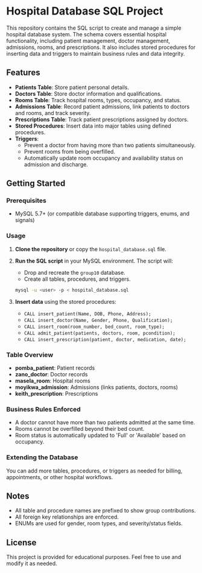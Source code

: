 # Hospital Database SQL Project

This repository contains the SQL script to create and manage a simple hospital database system. The schema covers essential hospital functionality, including patient management, doctor management, admissions, rooms, and prescriptions. It also includes stored procedures for inserting data and triggers to maintain business rules and data integrity.

## Features

- **Patients Table**: Store patient personal details.
- **Doctors Table**: Store doctor information and qualifications.
- **Rooms Table**: Track hospital rooms, types, occupancy, and status.
- **Admissions Table**: Record patient admissions, link patients to doctors and rooms, and track severity.
- **Prescriptions Table**: Track patient prescriptions assigned by doctors.
- **Stored Procedures**: Insert data into major tables using defined procedures.
- **Triggers**: 
  - Prevent a doctor from having more than two patients simultaneously.
  - Prevent rooms from being overfilled.
  - Automatically update room occupancy and availability status on admission and discharge.

## Getting Started

### Prerequisites

- MySQL 5.7+ (or compatible database supporting triggers, enums, and signals)

### Usage

1. **Clone the repository** or copy the `hospital_database.sql` file.
2. **Run the SQL script** in your MySQL environment. The script will:
    - Drop and recreate the `group10` database.
    - Create all tables, procedures, and triggers.

   ```sh
   mysql -u <user> -p < hospital_database.sql
   ```

3. **Insert data** using the stored procedures:
    - `CALL insert_patient(Name, DOB, Phone, Address);`
    - `CALL insert_doctor(Name, Gender, Phone, Qualification);`
    - `CALL insert_room(room_number, bed_count, room_type);`
    - `CALL admit_patient(patients, doctors, room, pcondition);`
    - `CALL insert_prescription(patient, doctor, medication, date);`

### Table Overview

- **pomba_patient**: Patient records
- **zano_doctor**: Doctor records
- **masela_room**: Hospital rooms
- **moyikwa_admission**: Admissions (links patients, doctors, rooms)
- **keith_prescription**: Prescriptions

### Business Rules Enforced

- A doctor cannot have more than two patients admitted at the same time.
- Rooms cannot be overfilled beyond their bed count.
- Room status is automatically updated to 'Full' or 'Available' based on occupancy.

### Extending the Database

You can add more tables, procedures, or triggers as needed for billing, appointments, or other hospital workflows.

## Notes

- All table and procedure names are prefixed to show group contributions.
- All foreign key relationships are enforced.
- ENUMs are used for gender, room types, and severity/status fields.

## License

This project is provided for educational purposes. Feel free to use and modify it as needed.
